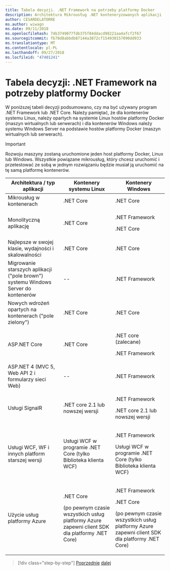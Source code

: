 ```yaml
---
title: Tabela decyzji. .NET Framework na potrzeby platformy Docker
description: Architektura Mikrousług .NET konteneryzowanych aplikacji .NET | Tabela decyzji, .NET Framework na potrzeby platformy Docker
author: CESARDELATORRE
ms.author: wiwagn
ms.date: 09/11/2018
ms.openlocfilehash: 74b3749077fdb375f84ddacd98221aa4afcf2f67
ms.sourcegitcommit: fb78d8abbdb87144a3872cf154930157090dd933
ms.translationtype: MT
ms.contentlocale: pl-PL
ms.lasthandoff: 09/27/2018
ms.locfileid: "47401241"
---
```

# <a name="decision-table-net-frameworks-to-use-for-docker"></a>Tabela decyzji: .NET Framework na potrzeby platformy Docker

W poniższej tabeli decyzji podsumowano, czy ma być używany program .NET Framework lub .NET Core. Należy pamiętać, że dla kontenerów systemu Linux, należy opartych na systemie Linux hostów platformy Docker (maszyn wirtualnych lub serwerach) i dla kontenerów Windows należy systemu Windows Server na podstawie hostów platformy Docker (maszyn wirtualnych lub serwerach).

> [!IMPORTANT]
> Rozwoju maszyny zostaną uruchomione jeden host platformy Docker, Linux lub Windows. Wszystkie powiązane mikrousług, który chcesz uruchomić i przetestować ze sobą w jednym rozwiązaniu będzie musiał ją uruchomić na tę samą platformę kontenerów.

<table>
<thead>
<tr class="header">
<th><strong>Architektura / typ aplikacji</strong></th>
<th><strong>Kontenery systemu Linux</strong></th>
<th><strong>Kontenery Windows</strong></th>
</tr>
</thead>
<tbody>
<tr class="odd">
<td>Mikrousług w kontenerach</td>
<td>.NET Core</td>
<td>.NET Core</td>
</tr>
<tr class="even">
<td>Monolityczną aplikację</td>
<td>.NET Core</td>
<td><p>.NET Framework</p>
<p>.NET Core</p></td>
</tr>
<tr class="odd">
<td>Najlepsze w swojej klasie, wydajności i skalowalności</td>
<td>.NET Core</td>
<td>.NET Core</td>
</tr>
<tr class="even">
<td>Migrowanie starszych aplikacji ("pole brown") systemu Windows Server do kontenerów</td>
<td>--</td>
<td>.NET Framework</td>
</tr>
<tr class="odd">
<td>Nowych wdrożeń opartych na kontenerach ("pole zielony")</td>
<td>.NET Core</td>
<td>.NET Core</td>
</tr>
<tr class="even">
<td>ASP.NET Core</td>
<td>.NET Core</td>
<td><p>.NET core (zalecane)</p>
<p>.NET Framework</p></td>
</tr>
<tr class="odd">
<td>ASP.NET 4 (MVC 5, Web API 2 i formularzy sieci Web)</td>
<td>--</td>
<td>.NET Framework</td>
</tr>
<tr class="even">
<td>Usługi SignalR</td>
<td>.NET core 2.1 lub nowszej wersji</td>
<td><p>.NET Framework</p>
<p>.NET core 2.1 lub nowszej wersji</p></td>
</tr>
<tr class="odd">
<td>Usługi WCF, WF i innych platform starszej wersji</td>
<td>Usługi WCF w programie .NET Core (tylko Biblioteka klienta WCF)</td>
<td><p>.NET Framework</p>
<p>Usługi WCF w programie .NET Core (tylko Biblioteka klienta WCF)</p></td>
</tr>
<tr class="even">
<td>Użycie usług platformy Azure</td>
<td><p>.NET Core</p>
<p>(po pewnym czasie wszystkich usług platformy Azure zapewni client SDK dla platformy .NET Core)</p></td>
<td><p>.NET Framework</p>
<p>.NET Core</p>
<p>(po pewnym czasie wszystkich usług platformy Azure zapewni client SDK dla platformy .NET Core)</p></td>
</tr>
</tbody>
</table>

>[!div class="step-by-step"]
[Poprzednie](net-framework-container-scenarios.md)
[dalej](net-container-os-targets.md)
